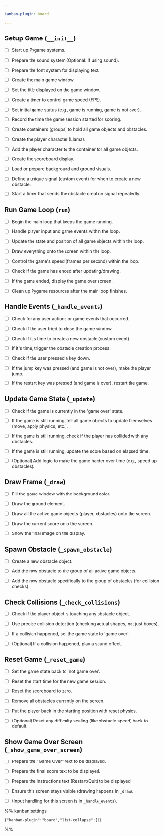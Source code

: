 ```yaml
---

kanban-plugin: board

---
```


## Setup Game (`__init__`)

- [ ] Start up Pygame systems.
- [ ] Prepare the sound system (Optional: if using sound).
- [ ] Prepare the font system for displaying text.
- [ ] Create the main game window.
- [ ] Set the title displayed on the game window.
- [ ] Create a timer to control game speed (FPS).
- [ ] Set initial game status (e.g., game is running, game is not over).
- [ ] Record the time the game session started for scoring.
- [ ] Create containers (groups) to hold all game objects and obstacles.
- [ ] Create the player character (Llama).
- [ ] Add the player character to the container for all game objects.
- [ ] Create the scoreboard display.
- [ ] Load or prepare background and ground visuals.
- [ ] Define a unique signal (custom event) for when to create a new obstacle.
- [ ] Start a timer that sends the obstacle creation signal repeatedly.


## Run Game Loop (`run`)

- [ ] Begin the main loop that keeps the game running.
- [ ] Handle player input and game events within the loop.
- [ ] Update the state and position of all game objects within the loop.
- [ ] Draw everything onto the screen within the loop.
- [ ] Control the game's speed (frames per second) within the loop.
- [ ] Check if the game has ended after updating/drawing.
- [ ] If the game ended, display the game over screen.
- [ ] Clean up Pygame resources after the main loop finishes.


## Handle Events (`_handle_events`)

- [ ] Check for any user actions or game events that occurred.
- [ ] Check if the user tried to close the game window.
- [ ] Check if it's time to create a new obstacle (custom event).
- [ ] If it's time, trigger the obstacle creation process.
- [ ] Check if the user pressed a key down.
- [ ] If the jump key was pressed (and game is not over), make the player jump.
- [ ] If the restart key was pressed (and game is over), restart the game.


## Update Game State (`_update`)

- [ ] Check if the game is currently in the 'game over' state.
- [ ] If the game is still running, tell all game objects to update themselves (move, apply physics, etc.).
- [ ] If the game is still running, check if the player has collided with any obstacles.
- [ ] If the game is still running, update the score based on elapsed time.
- [ ] (Optional) Add logic to make the game harder over time (e.g., speed up obstacles).


## Draw Frame (`_draw`)

- [ ] Fill the game window with the background color.
- [ ] Draw the ground element.
- [ ] Draw all the active game objects (player, obstacles) onto the screen.
- [ ] Draw the current score onto the screen.
- [ ] Show the final image on the display.


## Spawn Obstacle (`_spawn_obstacle`)

- [ ] Create a new obstacle object.
- [ ] Add the new obstacle to the group of all active game objects.
- [ ] Add the new obstacle specifically to the group of obstacles (for collision checks).


## Check Collisions (`_check_collisions`)

- [ ] Check if the player object is touching any obstacle object.
- [ ] Use precise collision detection (checking actual shapes, not just boxes).
- [ ] If a collision happened, set the game state to 'game over'.
- [ ] (Optional) If a collision happened, play a sound effect.


## Reset Game (`_reset_game`)

- [ ] Set the game state back to 'not game over'.
- [ ] Reset the start time for the new game session.
- [ ] Reset the scoreboard to zero.
- [ ] Remove all obstacles currently on the screen.
- [ ] Put the player back in the starting position with reset physics.
- [ ] (Optional) Reset any difficulty scaling (like obstacle speed) back to default.


## Show Game Over Screen (`_show_game_over_screen`)

- [ ] Prepare the "Game Over" text to be displayed.
- [ ] Prepare the final score text to be displayed.
- [ ] Prepare the instructions text (Restart/Quit) to be displayed.
- [ ] Ensure this screen stays visible (drawing happens in `_draw`).
- [ ] (Input handling for this screen is in `_handle_events`).




%% kanban:settings
```
{"kanban-plugin":"board","list-collapse":[]}
```
%%